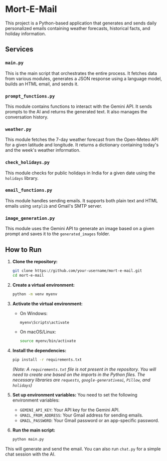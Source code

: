 # Mort-E-Mail

This project is a Python-based application that generates and sends daily personalized emails containing weather forecasts, historical facts, and holiday information.

## Services

### `main.py`
This is the main script that orchestrates the entire process. It fetches data from various modules, generates a JSON response using a language model, builds an HTML email, and sends it.

### `prompt_functions.py`
This module contains functions to interact with the Gemini API. It sends prompts to the AI and returns the generated text. It also manages the conversation history.

### `weather.py`
This module fetches the 7-day weather forecast from the Open-Meteo API for a given latitude and longitude. It returns a dictionary containing today's and the week's weather information.

### `check_holidays.py`
This module checks for public holidays in India for a given date using the `holidays` library.

### `email_functions.py`
This module handles sending emails. It supports both plain text and HTML emails using `smtplib` and Gmail's SMTP server.

### `image_generation.py`
This module uses the Gemini API to generate an image based on a given prompt and saves it to the `generated_images` folder.


## How to Run

1.  **Clone the repository:**
    ```bash
    git clone https://github.com/your-username/mort-e-mail.git
    cd mort-e-mail
    ```

2.  **Create a virtual environment:**
    ```bash
    python -m venv myenv
    ```

3.  **Activate the virtual environment:**
    -   On Windows:
        ```bash
        myenv\Scripts\activate
        ```
    -   On macOS/Linux:
        ```bash
        source myenv/bin/activate
        ```

4.  **Install the dependencies:**
    ```bash
    pip install -r requirements.txt
    ```
    *(Note: A `requirements.txt` file is not present in the repository. You will need to create one based on the imports in the Python files. The necessary libraries are `requests`, `google-generativeai`, `Pillow`, and `holidays`)*

5.  **Set up environment variables:**
    You need to set the following environment variables:
    -   `GEMINI_API_KEY`: Your API key for the Gemini API.
    -   `GMAIL_FROM_ADDRESS`: Your Gmail address for sending emails.
    -   `GMAIL_PASSWORD`: Your Gmail password or an app-specific password.

6.  **Run the main script:**
    ```bash
    python main.py
    ```
This will generate and send the email. You can also run `chat.py` for a simple chat session with the AI.